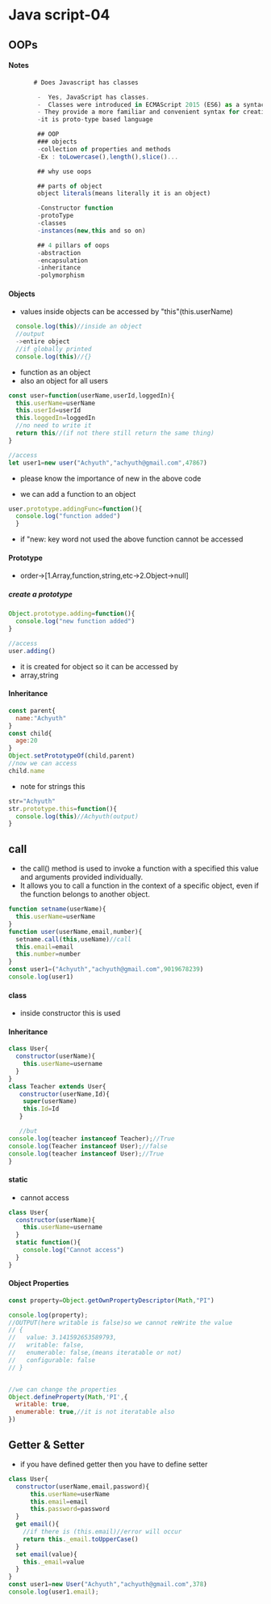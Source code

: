 # Java script-04
## OOPs

#### Notes
```javascript
       # Does Javascript has classes

        -  Yes, JavaScript has classes.
        -  Classes were introduced in ECMAScript 2015 (ES6) as a syntactical sugar over JavaScript's existing prototype-based inheritance. 
        - They provide a more familiar and convenient syntax for creating objects and dealing with inheritance.
        -it is proto-type based language

        ## OOP
        ### objects
        -collection of properties and methods
        -Ex : toLowercase(),length(),slice()...

        ## why use oops

        ## parts of object
        object literals(means literally it is an object)

        -Constructor function
        -protoType
        -classes
        -instances(new,this and so on)

        ## 4 pillars of oops
        -abstraction
        -encapsulation
        -inheritance
        -polymorphism
```        

#### Objects
- values inside objects can be accessed by "this"(this.userName)
```javascript
  console.log(this)//inside an object
  //output
  ->entire object
  //if globally printed
  console.log(this)//{}
  ```
  - function as an object
  - also an object for all users
  ```javascript
  const user=function(userName,userId,loggedIn){
    this.userName=userName
    this.userId=userId
    this.loggedIn=loggedIn
    //no need to write it
    return this//(if not there still return the same thing)
  }

  //access
  let user1=new user("Achyuth","achyuth@gmail.com",47867)
  ```
- please know the importance of new in the above code 


- we can add a function to an object
```javascript
user.prototype.addingFunc=function(){
  console.log("function added")
  }
  ```
- if "new: key word not used the above function cannot be accessed

#### Prototype
- order->[1.Array,function,string,etc->2.Object->null]

##### create a prototype
```javascript
Object.prototype.adding=function(){
  console.log("new function added")
}

//access
user.adding()
```
- it is created for object so it can be accessed by
- array,string

#### Inheritance
```javascript
const parent{
  name:"Achyuth"
}
const child{
  age:20
}
Object.setPrototypeOf(child,parent)
//now we can access
child.name
```
- note for strings this
```javascript
str="Achyuth"
str.prototype.this=function(){
  console.log(this)//Achyuth(output)
}
```
## call
- the call() method is used to invoke a function with a specified this value and arguments provided individually. 
- It allows you to call a function in the context of a specific object, even if the function belongs to another object.
```javascript
function setname(userName){
  this.userName=userName
}
function user(userName,email,number){
  setname.call(this,useName)//call
  this.email=email
  this.number=number
}
const user1=("Achyuth","achyuth@gmail.com",9019678239)
console.log(user1)
```

#### class
- inside constructor this is used

#### Inheritance
```javascript
class User{
  constructor(userName){
    this.userName=username
  }
}
class Teacher extends User{
   constructor(userName,Id){
    super(userName)
    this.Id=Id
   }

   //but
console.log(teacher instanceof Teacher);//True
console.log(Teacher instanceof User);//false
console.log(teacher instanceof User);//True
}
```

#### static
- cannot access
```javascript
class User{
  constructor(userName){
    this.userName=username
  }
  static function(){
    console.log("Cannot access")
  }
}
```

#### Object Properties
```javascript
const property=Object.getOwnPropertyDescriptor(Math,"PI")

console.log(property);
//OUTPUT(here writable is false)so we cannot reWrite the value
// {
//   value: 3.141592653589793,
//   writable: false,
//   enumerable: false,(means iteratable or not)
//   configurable: false
// }


//we can change the properties
Object.defineProperty(Math,'PI',{
  writable: true,
  enumerable: true,//it is not iteratable also
})
```

## Getter & Setter
- if you have defined getter then you have to define setter
```javascript
class User{
  constructor(userName,email,password){
      this.userName=userName
      this.email=email
      this.password=password
  }
  get email(){
    //if there is (this.email)//error will occur
    return this._email.toUpperCase()
  }
  set email(value){
    this._email=value
  }
}
const user1=new User("Achyuth","achyuth@gmail.com",378)
console.log(user1.email);
```